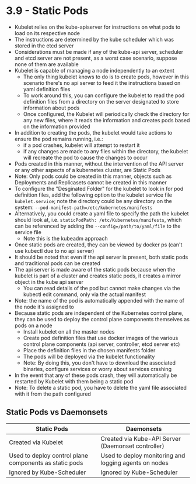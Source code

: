 # 3.9 - Static Pods

- Kubelet relies on the kube-apiserver for instructions on what pods to load on its
respective node
- The instructions are determined by the kube scheduler which was stored in the etcd
server
- Considerations must be made if any of the kube-api server, scheduler and etcd
server are not present, as a worst case scenario, suppose none of them are
available
- Kubelet is capable of managing a node independently to an extent
  - The only thing kubelet knows to do is to create pods, however in this
scenario there's no api server to feed it the instructions based on yaml
definition files
  - To work around this, you can configure the kubelet to read the pod definition
files from a directory on the server designated to store information about
pods
  - Once configured, the Kubelet will periodically check the directory for any new
files, where it reads the information and creates pods based on the
information provided
- In addition to creating the pods, the kubelet would take actions to ensure the pod
remains running, i.e.:
  - if a pod crashes, kubelet will attempt to restart it
  - if any changes are made to any files within the directory, the kubelet will
recreate the pod to cause the changes to occur
- Pods created in this manner, without the intervention of the API server or any other
aspects of a kubernetes cluster, are Static Pods
- Note: Only pods could be created in this manner, objects such as Deployments and
Replicasets cannot be created in this manner
- To configure the "Desginated Folder" for the kubelet to look in for pod definition
files, add the following option to the kubelet service file `kubelet.service`; note the
directory could be any directory on the system: `--pod-manifest-path=/etc/kubernetes/manifests`
- Alternatively, you could create a yaml file to specify the path the kubelet should look
at, i.e. `staticPodPath: /etc/Kubernetes/manifests`, which can be referenced by adding
the `--config=/path/to/yaml/file` to the service file
  - Note this is the kubeadm approach
- Once static pods are created, they can be viewed by docker ps (can't use kubectl due
to no api server)
- It should be noted that even if the api server is present, both static pods and
traditional pods can be created
- The api server is made aware of the static pods because when the kubelet is part of
a cluster and creates static pods, it creates a mirror object in the kube api server
  - You can read details of the pod but cannot make changes via the kubectl edit
command, only via the actual manifest
- Note: the name of the pod is automatically appended with the name of the node it's
assigned to
- Because static pods are independent of the Kubernetes control plane, they can be
used to deploy the control plane components themselves as pods on a node
  - Install kubelet on all the master nodes
  - Create pod definition files that use docker images of the various control
plane components (api server, controller, etcd server etc)
  - Place the definition files in the chosen manifests folder
  - The pods will be deployed via the kubelet functionality
  - Note: By doing this, you don't have to download the associated binaries,
configure services or worry about services crashing
- In the event that any of these pods crash, they will automatically be restarted by
Kubelet with them being a static pod
- Note: To delete a static pod, you have to delete the yaml file associated with it from
the path configured

## Static Pods vs Daemonsets

| Static Pods                                            | Daemonsets                                            |
|--------------------------------------------------------|-------------------------------------------------------|
| Created via Kubelet                                    | Created via Kube-API Server (Daemonset controller)    |
| Used to deploy control plane components as static pods | Used to deploy monitoring and logging agents on nodes |
| Ignored by Kube-Scheduler                              | Ignored by Kube-Scheduler                             |